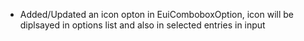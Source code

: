 - Added/Updated an icon opton in EuiComboboxOption, icon will be diplsayed in options list and also in selected entries in input

